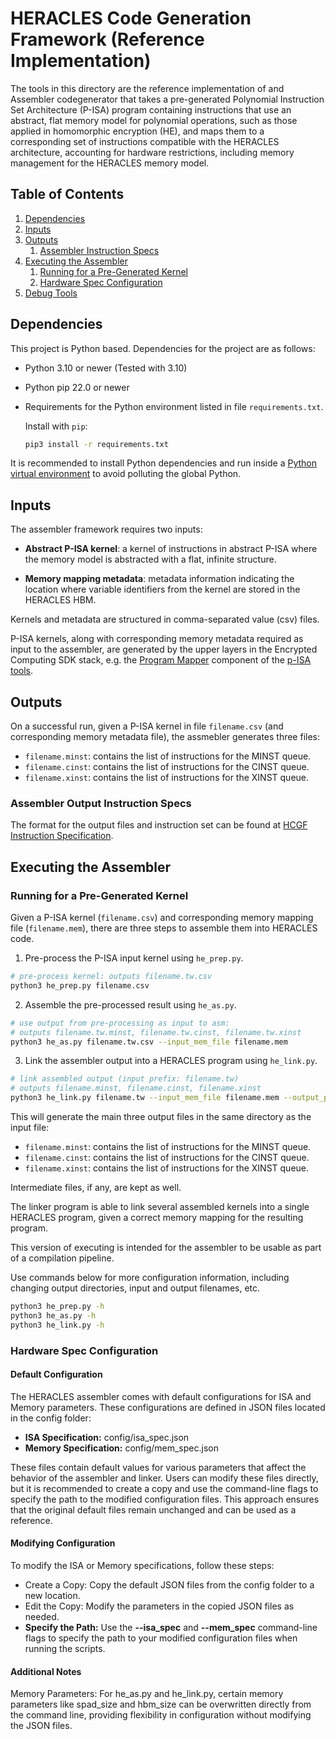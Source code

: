# HERACLES Code Generation Framework (Reference Implementation)

The tools in this directory are the reference implementation of and Assembler codegenerator that takes a pre-generated Polynomial Instruction Set Architecture (P-ISA) program containing instructions that use an abstract, flat memory model for polynomial operations, such as those applied in homomorphic encryption (HE), and maps them to a corresponding set of instructions compatible with the HERACLES architecture, accounting for hardware restrictions, including memory management for the HERACLES memory model.

## Table of Contents
1. [Dependencies](#dependencies)
2. [Inputs](#as_inputs)
3. [Outputs](#as_outputs)
   1. [Assembler Instruction Specs](#asm_specs)
4. [Executing the Assembler](#executing_asm)
   1. [Running for a Pre-Generated Kernel](#executing_single)
   2. [Hardware Spec Configuration](#spec_configuration)
5. [Debug Tools](./debug_tools/README.md)

## Dependencies <a name="dependencies"></a>

This project is Python based. Dependencies for the project are as follows:

- Python 3.10 or newer (Tested with 3.10)
- Python pip 22.0 or newer
- Requirements for the Python environment listed in file `requirements.txt`.

  Install with `pip`:

  ```bash
  pip3 install -r requirements.txt
  ```

It is recommended to install Python dependencies and run inside a [Python virtual environment](https://virtualenv.pypa.io/en/stable/index.html) to avoid polluting the global Python.

## Inputs <a name="as_inputs"></a>

The assembler framework requires two inputs:

- **Abstract P-ISA kernel**: a kernel of instructions in abstract P-ISA where the memory model is abstracted with a flat, infinite structure.

- **Memory mapping metadata**: metadata information indicating the location where variable identifiers from the kernel are stored in the HERACLES HBM.

Kernels and metadata are structured in comma-separated value (csv) files.

P-ISA kernels, along with corresponding memory metadata required as input to the assembler, are generated by the upper layers in the Encrypted Computing SDK stack, e.g. the [Program Mapper](../../README.md#encrypted-computing-sdk-phase-1-components-and-tasks) component of the [p-ISA tools](../../p-isa_tools).

## Outputs <a name="as_outputs"></a>

On a successful run, given a P-ISA kernel in file `filename.csv` (and corresponding memory metadata file), the assmebler generates three files:

- `filename.minst`: contains the list of instructions for the MINST queue.
- `filename.cinst`: contains the list of instructions for the CINST queue.
- `filename.xinst`: contains the list of instructions for the XINST queue.

### Assembler Output Instruction Specs <a name="asm_specs"></a>

The format for the output files and instruction set can be found at [HCGF Instruction Specification](docsrc/specs.md).

## Executing the Assembler <a name="executing_asm"></a>
### Running for a Pre-Generated Kernel <a name="executing_single"></a>

Given a P-ISA kernel (`filename.csv`) and corresponding memory mapping file (`filename.mem`), there are three steps to assemble them into HERACLES code.

1. Pre-process the P-ISA input kernel using `he_prep.py`.

```bash
# pre-process kernel: outputs filename.tw.csv
python3 he_prep.py filename.csv
```

2. Assemble the pre-processed result using `he_as.py`.

```bash
# use output from pre-processing as input to asm:
# outputs filename.tw.minst, filename.tw.cinst, filename.tw.xinst
python3 he_as.py filename.tw.csv --input_mem_file filename.mem
```

3. Link the assembler output into a HERACLES program using `he_link.py`.

```bash
# link assembled output (input prefix: filename.tw)
# outputs filename.minst, filename.cinst, filename.xinst
python3 he_link.py filename.tw --input_mem_file filename.mem --output_prefix filename
```

This will generate the main three output files in the same directory as the input file:

- `filename.minst`: contains the list of instructions for the MINST queue.
- `filename.cinst`: contains the list of instructions for the CINST queue.
- `filename.xinst`: contains the list of instructions for the XINST queue.

Intermediate files, if any, are kept as well.

The linker program is able to link several assembled kernels into a single HERACLES program, given a correct memory mapping for the resulting program.

This version of executing is intended for the assembler to be usable as part of a compilation pipeline.

Use commands below for more configuration information, including changing output directories, input and output filenames, etc.

```bash
python3 he_prep.py -h
python3 he_as.py -h
python3 he_link.py -h
```

### Hardware Spec Configuration <a name="spec_configuration"></a>

#### Default Configuration
The HERACLES assembler comes with default configurations for ISA and Memory parameters. These configurations are defined in JSON files located in the config folder:
- **ISA Specification:** config/isa_spec.json
- **Memory Specification:** config/mem_spec.json

These files contain default values for various parameters that affect the behavior of the assembler and linker. Users can modify these files directly, but it is recommended to create a copy and use the command-line flags to specify the path to the modified configuration files. This approach ensures that the original default files remain unchanged and can be used as a reference.

#### Modifying Configuration
To modify the ISA or Memory specifications, follow these steps:
- Create a Copy: Copy the default JSON files from the config folder to a new location.
- Edit the Copy: Modify the parameters in the copied JSON files as needed.
- **Specify the Path:** Use the **--isa_spec** and **--mem_spec** command-line flags to specify the path to your modified configuration files when running the scripts.

#### Additional Notes
Memory Parameters: For he_as.py and he_link.py, certain memory parameters like spad_size and hbm_size can be overwritten directly from the command line, providing flexibility in configuration without modifying the JSON files.
